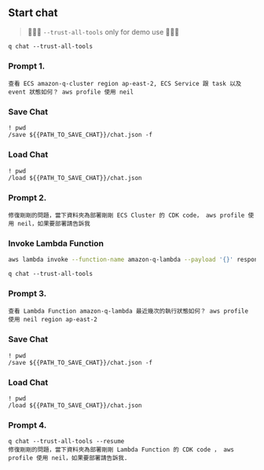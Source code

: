 ## Start chat
> 🚨🚨🚨 `--trust-all-tools` only for demo use 🚨🚨🚨
```
q chat --trust-all-tools
```

### Prompt 1.
```
查看 ECS amazon-q-cluster region ap-east-2, ECS Service 跟 task 以及 event 狀態如何？ aws profile 使用 neil
```

### Save Chat
```
! pwd
/save ${{PATH_TO_SAVE_CHAT}}/chat.json -f
```

### Load Chat
```
! pwd
/load ${{PATH_TO_SAVE_CHAT}}/chat.json
```

### Prompt 2.
```
修復剛剛的問題，當下資料夾為部署剛剛 ECS Cluster 的 CDK code， aws profile 使用 neil，如果要部署請告訴我
```

### Invoke Lambda Function
```bash
aws lambda invoke --function-name amazon-q-lambda --payload '{}' response.json --region ap-east-2 && cat response.json | jq
```


```
q chat --trust-all-tools
```

### Prompt 3.
```
查看 Lambda Function amazon-q-lambda 最近幾次的執行狀態如何？ aws profile 使用 neil region ap-east-2
```

### Save Chat
```
! pwd
/save ${{PATH_TO_SAVE_CHAT}}/chat.json -f
```

### Load Chat
```
! pwd
/load ${{PATH_TO_SAVE_CHAT}}/chat.json
```

### Prompt 4.
```
q chat --trust-all-tools --resume
修復剛剛的問題，當下資料夾為部署剛剛 Lambda Function 的 CDK code ， aws profile 使用 neil，如果要部署請告訴我.
```
